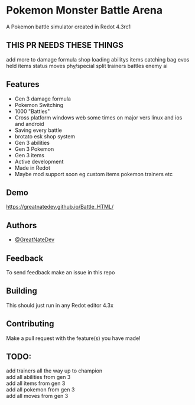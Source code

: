 
# Pokemon Monster Battle Arena

A Pokemon battle simulator created in Redot 4.3rc1
## THIS PR NEEDS THESE THINGS
add more to damage formula
shop
loading
abilitys
items
catching
bag
evos
held items
status moves
phy/special split
trainers
battles
enemy ai


## Features

- Gen 3 damage formula
- Pokemon Switching
- 1000 "Battles"
- Cross platform windows web some times on major vers linux and ios and android
- Saving every battle
- brotato esk shop system
- Gen 3 abilities
- Gen 3 Pokemon
- Gen 3 items
- Active development
- Made in Redot
- Maybe mod support soon eg custom items pokemon trainers etc
## Demo
https://greatnatedev.github.io/Battle_HTML/
## Authors

- [@GreatNateDev](https://www.github.com/GreatNateDev)


## Feedback
To send feedback make an issue in this repo
## Building
This should just run in any Redot editor 4.3x
## Contributing
Make a pull request with the feature(s) you have made!

## TODO:
add trainers all the way up to champion\
add all abilities from gen 3\
add all items from gen 3\
add all pokemon from gen 3\
add all moves from gen 3
